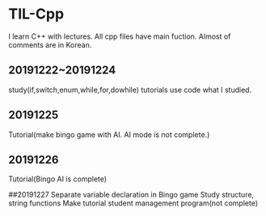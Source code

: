 # TIL-Cpp
I learn C++ with lectures.
All cpp files have main fuction.
Almost of comments are in Korean.

## 20191222~20191224
study(if,switch,enum,while,for,dowhile)
tutorials use code what I studied.

## 20191225
Tutorial(make bingo game with AI. AI mode is not complete.)

## 20191226
Tutorial(Bingo AI is complete)

##20191227
Separate variable declaration in Bingo game
Study structure, string functions
Make tutorial student management program(not complete)
